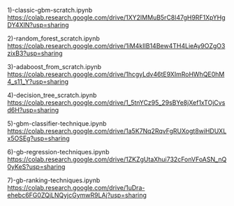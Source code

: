1)-classic-gbm-scratch.ipynb
https://colab.research.google.com/drive/1XY2IMMuB5rC8l47gH9RF1XpYHgDY4XIN?usp=sharing

2)-random_forest_scratch.ipynb
https://colab.research.google.com/drive/1iM4kIIB14Bew4TH4LieAy9OZgO3zixB3?usp=sharing

3)-adaboost_from_scratch.ipynb
https://colab.research.google.com/drive/1hcgyLdv46tE9XImRoHWhQE0hM4_s11_Y?usp=sharing

4)-decision_tree_scratch.ipynb
https://colab.research.google.com/drive/1_5tnYCz95_29sBYe8jXef1xTOjCvsd6H?usp=sharing

5)-gbm-classifier-technique.ipynb
https://colab.research.google.com/drive/1a5K7Nq2RqvFgRUXogt8wiHDUXLx5OSEg?usp=sharing

6)-gb-regression-techniques.ipynb
https://colab.research.google.com/drive/1ZKZgUtaXhui732cFonVFoASN_nQ0yKeS?usp=sharing

7)-gb-ranking-techniques.ipynb
https://colab.research.google.com/drive/1uDra-ehebc6FG0ZQjLNQyjcGymwR9LAj?usp=sharing



